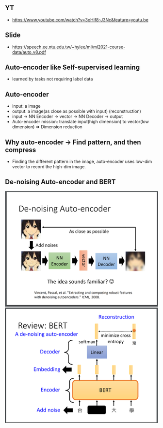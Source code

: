 ## YT  
  * https://www.youtube.com/watch?v=3oHlf8-J3Nc&feature=youtu.be  
## Slide  
  * https://speech.ee.ntu.edu.tw/~hylee/ml/ml2021-course-data/auto_v8.pdf  

## Auto-encoder like Self-supervised learning  
  * learned by tasks not requiring label data  

## Auto-encoder  
  * input: a image  
  * output: a image(as close as possible with input) (reconstruction)  
  * input -> NN Encoder -> vector -> NN Decoder -> output  
  * Auto-encoder mission: translate input(high dimension) to vector(low dimension) => Dimension reduction  

## Why auto-encoder -> Find pattern, and then compress  
  * Finding the different pattern in the image, auto-encoder uses low-dim vector to record the high-dim image.  

## De-noising Auto-encoder and BERT  
![Image of Yaktocat](https://github.com/ting-chih/NTU-ML2021spring/blob/main/image/de-noising%20auto-encoder.png)  
![Image of Yaktocat](https://github.com/ting-chih/NTU-ML2021spring/blob/main/image/review%20BERT.png)  
